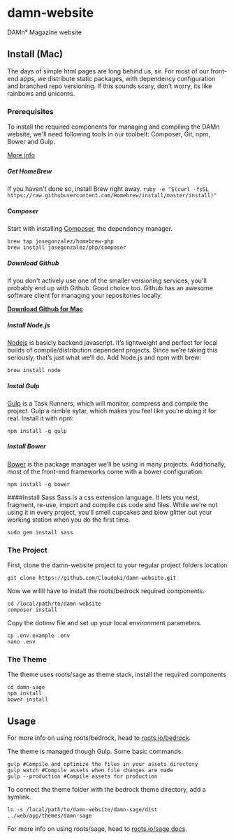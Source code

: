 # damn-website
DAMn° Magazine website


## Install (Mac)
The days of simple html pages are long behind us, sir. For most of our front-end apps, we distribute static packages, with dependency configuration and branched repo versioning. If this sounds scary, don't worry, its like rainbows and unicorns.

### Prerequisites
To install the required components for managing and compiling the DAMn website, 
we'll need following tools in our toolbelt: Composer, Git, npm, Bower and Gulp.

[More info](http://blog.cloudoki.com/set-up-your-local-battleground/)

##### Get HomeBrew
If you haven't done so, install Brew right away.
```ruby -e "$(curl -fsSL https://raw.githubusercontent.com/Homebrew/install/master/install)"```

##### Composer
Start with installing [Composer](https://getcomposer.org/), the dependency manager.

```
brew tap josegonzalez/homebrew-php
brew install josegonzalez/php/composer
```

##### Download Github
If you don't actively use one of the smaller versioning services, you'll probably end up with Github. Good choice too.
Github has an awesome software client for managing your repositories locally.

**[Download Github for Mac](https://mac.github.com/)**

##### Install Node.js
[Nodejs](http://nodejs.org/) is basicly backend javascript. It’s lightweight and perfect for local builds of compile/distribution dependent projects. Since we’re taking this seriously, that’s just what we’ll do. Add Node.js and npm with brew:

`brew install node`

##### Instal Gulp
[Gulp](http://gulpjs.com/) is a Task Runners, which will monitor, compress and compile the project. Gulp a nimble sytar, which makes you feel like you’re doing it for real. Install it with npm:

`npm install -g gulp`

##### Install Bower
[Bower](http://bower.io/) is the package manager we’ll be using in many projects. Additionally, most of the front-end frameworks come with a bower configuration.

`npm install -g bower`

####Install Sass
Sass is a css extension language. It lets you nest, fragment, re-use, import and compile css code and files. While we're not using it in every project, you'll smell cupcakes and blow glitter out your working station when you do the first time.

`sudo gem install sass`


### The Project
First, clone the damn-website project to your regular project folders location

```
git clone https://github.com/Cloudoki/damn-website.git
```

Now we willll have to install the roots/bedrock required components.

```
cd /local/path/to/damn-website
composer install
```
Copy the dotenv file and set up your local environment parameters.

```
cp .env.example .env
nano .env
```

### The Theme
The theme uses roots/sage as theme stack, install the required components

```
cd damn-sage
npm install
bower install
```


## Usage
For more info on using roots/bedrock, head to [roots.io/bedrock](https://roots.io/bedrock/).

The theme is managed though Gulp. Some basic commands:

```
gulp #Compile and optimize the files in your assets directory
gulp watch #Compile assets when file changes are made
gulp --production #Compile assets for production
```

To connect the theme folder with the bedrock theme directory, add a symlink.

```
ln -s /local/path/to/damn-website/damn-sage/dist ../web/app/themes/damn-sage
```

For more info on using roots/sage, head to [roots.io/sage docs](https://roots.io/sage/docs/theme-development/).